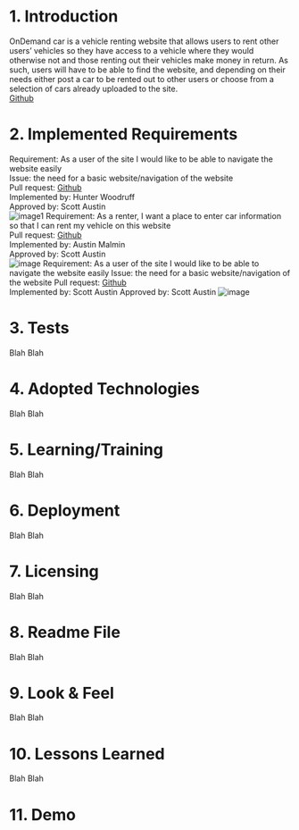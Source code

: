 # 1. Introduction
OnDemand car is a vehicle renting website that allows users to rent other users’ vehicles so they have access to a vehicle where they would otherwise not and those renting out their vehicles make money in return. As such, users will have to be able to find the website, and depending on their needs either post a car to be rented out to other users or choose from a selection of cars already uploaded to the site.\
[Github](https://github.com/cmchone5155/On-Demand-Car)
# 2. Implemented Requirements
Requirement: As a user of the site I would like to be able to navigate the website easily\
Issue: the need for a basic website/navigation of the website\
Pull request: [Github](https://github.com/cmchone5155/On-Demand-Car/pull/7 )\
Implemented by: Hunter Woodruff\
Approved by: Scott Austin\
![image1](https://user-images.githubusercontent.com/79882639/138618958-3eaff3e9-37ff-48cf-97aa-e6f47b30e492.png)
Requirement: As a renter, I want a place to enter car information so that I can rent my vehicle on this website\
Pull request: [Github](https://github.com/cmchone5155/On-Demand-Car/pull/10)\
Implemented by: Austin Malmin\
Approved by: Scott Austin\
![image](https://user-images.githubusercontent.com/79882639/138619043-232d3bba-853e-4892-b6f3-28c908491bc0.png)
Requirement: As a user of the site I would like to be able to navigate the website easily
Issue: the need for a basic website/navigation of the website
Pull request: [Github](https://github.com/cmchone5155/On-Demand-Car/pull/8)\
Implemented by: Scott Austin
Approved by: Scott Austin
![image](https://user-images.githubusercontent.com/79882639/138619062-c2fc852c-cd01-4beb-9b52-a6c7353a157a.png)


# 3. Tests
Blah Blah
# 4. Adopted Technologies
Blah Blah
# 5. Learning/Training
Blah Blah
# 6. Deployment
Blah Blah
# 7. Licensing
Blah Blah
# 8. Readme File
Blah Blah
# 9. Look & Feel
Blah Blah
# 10. Lessons Learned
Blah Blah
# 11. Demo
